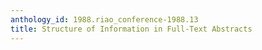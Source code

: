 ```yaml
---
anthology_id: 1988.riao_conference-1988.13
title: Structure of Information in Full-Text Abstracts
---
```

